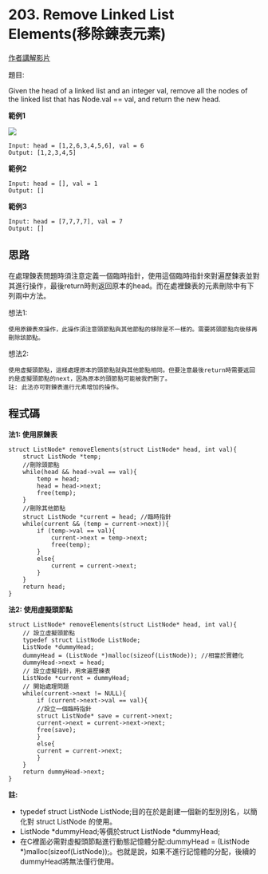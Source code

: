 # 203. Remove Linked List Elements(移除鍊表元素)

[作者講解影片](https://www.bilibili.com/video/BV18B4y1s7R9/?spm_id_from=333.788&vd_source=e5c4608edb1022c777c24216627ab94c)

題目:

Given the head of a linked list and an integer val, remove all the nodes of the linked list that has Node.val == val, and return the new head.

**範例1**

![](https://assets.leetcode.com/uploads/2021/03/06/removelinked-list.jpg)

    Input: head = [1,2,6,3,4,5,6], val = 6
    Output: [1,2,3,4,5]

**範例2**

    Input: head = [], val = 1
    Output: []

**範例3**

    Input: head = [7,7,7,7], val = 7
    Output: []

## 思路

在處理鍊表問題時須注意定義一個臨時指針，使用這個臨時指針來對遍歷鍊表並對其進行操作，最後return時則返回原本的head。而在處裡鍊表的元素刪除中有下列兩中方法。


想法1: 

    使用原鍊表來操作，此操作須注意頭節點與其他節點的移除是不一樣的。需要將頭節點向後移再刪除該節點。

想法2:

    使用虛擬頭節點，這樣處理原本的頭節點就與其他節點相同。但要注意最後return時需要返回的是虛擬頭節點的next，因為原本的頭節點可能被我們刪了。
    註: 此法亦可對鍊表進行元素增加的操作。        

## 程式碼

**法1: 使用原鍊表**

    struct ListNode* removeElements(struct ListNode* head, int val){
        struct ListNode *temp;
        //刪除頭節點
        while(head && head->val == val){
            temp = head;
            head = head->next;
            free(temp);
        }
        //刪除其他節點
        struct ListNode *current = head; //臨時指針
        while(current && (temp = current->next)){
            if (temp->val == val){
                current->next = temp->next;
                free(temp);
            }
            else{
                current = current->next;
            }
        }
        return head;
    }

**法2: 使用虛擬頭節點**

    struct ListNode* removeElements(struct ListNode* head, int val){
        // 設立虛擬頭節點
        typedef struct ListNode ListNode;
        ListNode *dummyHead;
        dummyHead = (ListNode *)malloc(sizeof(ListNode)); //相當於實體化
        dummyHead->next = head;
        // 設立虛擬指針，用來遍歷練表
        ListNode *current = dummyHead;
        // 開始處理問題
        while(current->next != NULL){
            if (current->next->val == val){
            //設立一個臨時指針
            struct ListNode* save = current->next;
            current->next = current->next->next;
            free(save); 
            }
            else{
            current = current->next;
            }
        }
        return dummyHead->next;
    }

**註:**

+ typedef struct ListNode ListNode;目的在於是創建一個新的型別別名，以簡化對 struct ListNode 的使用。
+ ListNode *dummyHead;等價於struct ListNode *dummyHead;
+ 在C裡面必需對虛擬頭節點進行動態記憶體分配:dummyHead = (ListNode *)malloc(sizeof(ListNode));。也就是說，如果不進行記憶體的分配，後續的dummyHead將無法僅行使用。



